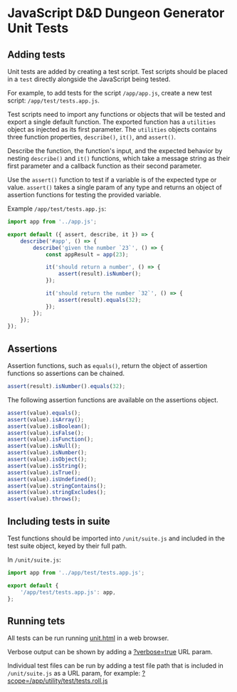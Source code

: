 # JavaScript D&D Dungeon Generator Unit Tests

## Adding tests

Unit tests are added by creating a test script. Test scripts should be placed
in a `test` directly alongside the JavaScript being tested.

For example, to add tests for the script `/app/app.js`, create a new test
script: `/app/test/tests.app.js`.

Test scripts need to import any functions or objects that will be tested and
export a single default function. The exported function has a `utilities` object
as injected as its first parameter. The `utilities` objects contains three
function properties, `describe()`, `it()`, and `assert()`.

Describe the function, the function's input, and the expected behavior by
nesting `describe()` and `it()` functions, which take a message string as their
first parameter and a callback function as their second parameter.

Use the `assert()` function to test if a variable is of the expected type or
value. `assert()` takes a single param of any type and returns an object of
assertion functions for testing the provided variable.

Example `/app/test/tests.app.js`:

```js
import app from '../app.js';

export default ({ assert, describe, it }) => {
    describe('#app', () => {
        describe('given the number `23`', () => {
            const appResult = app(23);

            it('should return a number', () => {
                assert(result).isNumber();
            });

            it('should return the number `32`', () => {
                assert(result).equals(32);
            });
        });
    });
});
```

## Assertions

Assertion functions, such as `equals()`, return the object of assertion
functions so assertions can be chained.

```js
assert(result).isNumber().equals(32);
```

The following assertion functions are available on the assertions object.

```js
assert(value).equals();
assert(value).isArray();
assert(value).isBoolean();
assert(value).isFalse();
assert(value).isFunction();
assert(value).isNull();
assert(value).isNumber();
assert(value).isObject();
assert(value).isString();
assert(value).isTrue();
assert(value).isUndefined();
assert(value).stringContains();
assert(value).stringExcludes();
assert(value).throws();
```

## Including tests in suite

Test functions should be imported into `/unit/suite.js` and included in the
test suite object, keyed by their full path.

In `/unit/suite.js`:

```js
import app from '../app/test/tests.app.js';

export default {
    '/app/test/tests.app.js': app,
};
```

## Running tets

All tests can be run running
[unit.html](https://apps.mysticwaffle.com/dnd-dungeon-generator/unit.html) in a
web browser.

Verbose output can be shown by adding a
[?verbose=true](https://apps.mysticwaffle.com/dnd-dungeon-generator/unit.html?verbose=true)
URL param.

Individual test files can be run by adding a test file path that is included
in `/unit/suite.js` as a URL param, for example:
[?scope=/app/utility/test/tests.roll.js](https://apps.mysticwaffle.com/dnd-dungeon-generator/unit.html?scope=/app/utility/test/tests.roll.js)

